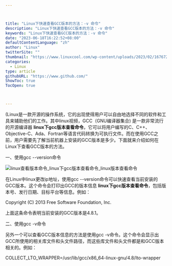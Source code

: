 ```yaml
---



title: "Linux下快速查看GCC版本的方法：-v 命令"
description: "Linux下快速查看GCC版本的方法：-v 命令"
keywords: "Linux下快速查看GCC版本的方法：-v 命令"
date: "2023-06-18T16:22:52+08:00"
defaultContentLanguage: "zh"
author: "Linux"
twitterSite: ""
thumbnail: "https://www.linuxcool.com/wp-content/uploads/2023/02/1676729717623_0.png"
categories:
  - Linux
type: article
githubURL: "https://www.github.com/"
ShowToc: true
TocOpen: true



---
```


(Linux是一款开源的操作系统，它的出现使得用户可以自由地选择不同的软件和工具来辅助他们的工作。其中linux视频，GCC（GNU编译器集合) 是一款非常流行的开源编译器 **linux下gcc版本查看命令**，它可以将用户编写的C、C++、Objective-C、Ada、Fortran等语言代码转换为可执行文件。而在使用GCC之前，用户需要先了解当前机器上安装的GCC版本是多少。下面就来介绍如何在Linux下查看GCC版本的方法。

一、使用gcc --version命令

![linux查看版本命令_linux下gcc版本查看命令_linux版本查看命令](https://www.linuxcool.com/wp-content/uploads/2023/02/1676729717623_0.png)

在Linux中linux更改ip地址，使用gcc --version命令可以快速查看当前安装的GCC版本。这个命令会打印出GCC的版本信息 **linux下gcc版本查看命令**，包括版本号、发行日期、目标平台等信息。例如：

Copyright (C) 2013 Free Software Foundation, Inc.

上面这条命令表明当前安装的GCC版本是4.8.1。

二、使用gcc -v命令

另外一个可以查看GCC版本信息的方法是使用gcc -v命令。这个命令会显示出GCC所使用的相关库文件和头文件路径，而这些库文件和头文件都是和GCC版本相关的。例如：

COLLECT_LTO_WRAPPER=/usr/lib/gcc/x86_64-linux-gnu/4.8/lto-wrapper